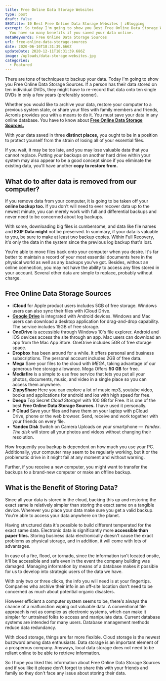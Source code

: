 ```yaml
---
title: Free Online Data Storage Websites
type: post
draft: false
SEOTitle: 10 Best Free Online Data Storage Websites | zBlogging
excrept: So today I'm going to show you Best Free Online Data Storage Websites.
  You have so many benefits if you saved your data online.
metaKeywords: Free Online Data Storage Sources
url: free-online-data-storage-sources
date: 2020-06-16T18:31:39.666Z
updateDate: 2020-12-11T18:31:39.686Z
image: /uploads/data-storage-websites.jpg
categories:
  - Featured
---
```

There are tons of techniques to backup your data. Today I'm going to show you Free Online Data Storage Sources. If a person has their data stored on ten individual DVDs, they might have to re-record that data onto ten single DVDs in only a few years (preferably sooner).

Whether you would like to archive your data, restore your computer to a previous system state, or share your files with family members and friends, Acronis provides you with a means to do it. You must save your data in any online database. You have to know about **[Free Online Data Storage Sources.](https://zblogging.com/free-online-data-storage-sources/)**

With your data saved in three **distinct places,** you ought to be in a position to protect yourself from the strain of losing all of your essential files.

If you wait, it may be too late, and you may lose valuable data that you cannot replace. Putting your backups on another hard drive within your system may also appear to be a good concept since if you eliminate the existing data, you'll have another **copy to restore from.**

## What do to after data is removed from our computer?

If you remove data from your computer, it is going to be taken off your **online backup too.** If you don't will need to ever recover data up to the newest minute, you can merely work with full and differential backups and never need to be concerned about log backups.

With some, downloading big files is cumbersome, and data like file names and **EXIF Data might** not be preserved. In summary, if your data is valuable to you, be sure to make at least two backup copies. Within Full Recovery, it's only the data in the system since the previous log backup that's lost.

You're able to move files back onto your computer when you desire. It's far better to maintain a record of your most essential documents here in the physical world as well as any backups you've got. Besides, without an online connection, you may not have the ability to access any files stored in your account. Several other data are simple to replace, probably without charge.

## Free Online Data Storage Sources

* **iCloud** for Apple product users includes 5GB of free storage. Windows users can also sync their files with iCloud Drive.
* **[Google Drive](https://www.google.com/drive/)** is integrated with Android devices. Windows and Mac users can download a desktop application for drag-and-drop capability. The service includes 15GB of free storage.
* **OneDrive** is accessible through Windows 10's file explorer. Android and iOS devices access the site through an app. Mac users can download an app from the Mac App Store. OneDrive includes 5GB of free storage space.
* **Dropbox** has been around for a while. It offers personal and business subscriptions. The personal account includes 2GB of free data.
* **Mega** Save your files to the cloud with *MEGA*, taking advantage of our generous free storage allowance. Mega Offers **50 GB** for free.
* **Mediafire** is a simple to use free service that lets you put all your photos, documents, music, and video in a single place so you can access them anywhere.
* **ZippyShare** Here you can explore a lot of music mp3, youtube video, books and applications for android and ios with high speed for free.
* **Deego** Top Secret *Cloud Storage*! with 100 GB for Free. It is one of the best **Free Online Data Storage Sources.** I have used it personally.
* **P Cloud** Save your files and have them on your laptop with pCloud Drive, phone or the web browser. Send, receive and work together with your friends on every file.
* **Yandex Disk** Switch on Camera Uploads on your smartphone — *Yandex*. *The disk* will store all your photos and videos without changing their resolution.

How frequently you backup is dependent on how much you use your PC. Additionally, your computer may seem to be regularly working, but it or the problematic drive in it might fail at any moment and without warning.

Further, if you receive a new computer, you might want to transfer the backups to a brand-new computer or make an offline backup.

## What is the Benefit of Storing Data?

Since all your data is stored in the cloud, backing this up and restoring the exact same is relatively simpler than storing the exact same on a tangible device. Wherever you place your data make sure you get a valid backup. You're able to access your data anywhere on the planet.

Having structured data it's possible to build different temperated for the exact same data. Electronic data is significantly more **accessible than paper files.** Storing business data electronically doesn't cause the exact problems as physical storage, and in addition, it will come with lots of advantages.

In case of a fire, flood, or tornado, since the information isn't located onsite, it'll be accessible and safe even in the event the company building was damaged. Managing information by means of a database makes it possible for us to develop into strategic users of the data we have.

With only two or three clicks, the info you will need is at your fingertips. Companies who archive their info in an off-site location don't need to be concerned as much about potential organic disasters.

However efficient a computer system seems to be, there's always the chance of a malfunction wiping out valuable data. A conventional file approach is not as complex as electronic systems, which can make it simpler for untrained folks to access and manipulate data. Current database systems are intended for many users. Database management methods reduce data redundancy.

With cloud storage, things are far more flexible. Cloud storage is the newest buzzword among data enthusiasts. Data storage is an important element of a prosperous company. Anyways, local data storage does not need to be reliant online to be able to retrieve information.

So I hope you liked this information about Free Online Data Storage Sources and if you like it please don't forget to share this with your friends and family so they don't face any issue about storing their data.